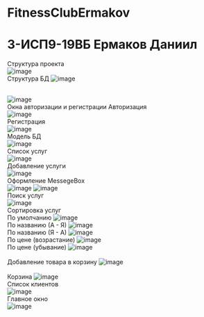 # FitnessClubErmakov

<h1> 3-ИСП9-19ВБ Ермаков Даниил </h1>

Структура проекта
<br> ![image](https://user-images.githubusercontent.com/74093781/220747667-3cc3891e-d4e3-4a58-a0c5-88e3a91c8201.png)
<br>
Структура БД
![image](https://user-images.githubusercontent.com/74093781/231175943-5d4e90ef-8bc3-4d65-b21b-4c3963817635.png)

<br> ![image](https://user-images.githubusercontent.com/74093781/227908460-cebc9ed1-2a68-42a6-9ba2-c01daa838dc8.png)
<br>
Окна авторизации и регистрации
Авторизация
<br> ![image](https://user-images.githubusercontent.com/74093781/227907556-f4fd20a1-143a-4ad2-b961-324bfea3e7b7.png)
<br>
Регистрация
<br> ![image](https://user-images.githubusercontent.com/74093781/225116869-0d4418e6-e357-4aac-8f20-dcf0a957a4fb.png)
<br>
Модель БД
<br> ![image](https://user-images.githubusercontent.com/74093781/220729617-4bde9558-c59e-4cea-a4ae-0e72f95bc2ed.png)
<br> 
Список услуг
<br> ![image](https://user-images.githubusercontent.com/74093781/226047136-5507536b-71d6-47ac-aaf4-fe165ae8ff2a.png)
<br>
Добавление услуги
<br> ![image](https://user-images.githubusercontent.com/74093781/221620948-b527fd72-998c-4905-9cf9-3d8d23b70181.png)
<br>
Оформление MessegeBox
<br> ![image](https://user-images.githubusercontent.com/74093781/221653065-05cb3703-689c-4552-a300-783aefa4255d.png)
![image](https://user-images.githubusercontent.com/74093781/221653617-2ee57097-b8c3-4650-a799-6bc28c8db002.png)
<br>
Поиск услуг
<br> ![image](https://user-images.githubusercontent.com/74093781/222899765-e3c7bf6f-bd71-48fe-866d-c1b1a8174138.png)
<br>
Сортировка услуг
<br> По умолчанию ![image](https://user-images.githubusercontent.com/74093781/225124170-b458c96d-1809-4de1-bf6a-2fffe0ae520e.png)
<br> По названию (А - Я) ![image](https://user-images.githubusercontent.com/74093781/225124286-76a89ae2-cf4e-4458-a4ba-a0db8f0b0965.png)
<br> По названию (Я - А) ![image](https://user-images.githubusercontent.com/74093781/225124348-d616c2e3-de9e-4e65-83a8-63c7f61bb216.png)
<br> По цене (возрастание) ![image](https://user-images.githubusercontent.com/74093781/225124418-e5e508a6-2d7e-49a8-a671-2b7d073385c0.png)
<br> По цене (убывание) ![image](https://user-images.githubusercontent.com/74093781/225124475-ae19066e-23fd-490c-bfcd-fd2b8aac0182.png)
<br>
<br> Добавление товара в корзину ![image](https://user-images.githubusercontent.com/74093781/226047789-e32c57b7-3d0a-4f24-8cab-aaa9772f0ddd.png)
<br>
<br> Корзина ![image](https://user-images.githubusercontent.com/74093781/226048070-718a7df3-5205-4aa3-9268-0d9c04d52c1b.png)
<br>
Список клиентов
<br> ![image](https://user-images.githubusercontent.com/74093781/225125130-db25b819-fd94-47ea-abe1-26754d6b0ad9.png)
<br>
Главное окно
<br> ![image](https://user-images.githubusercontent.com/74093781/227908144-625385f3-db79-46dd-97d9-26cecdccaf0c.png)
